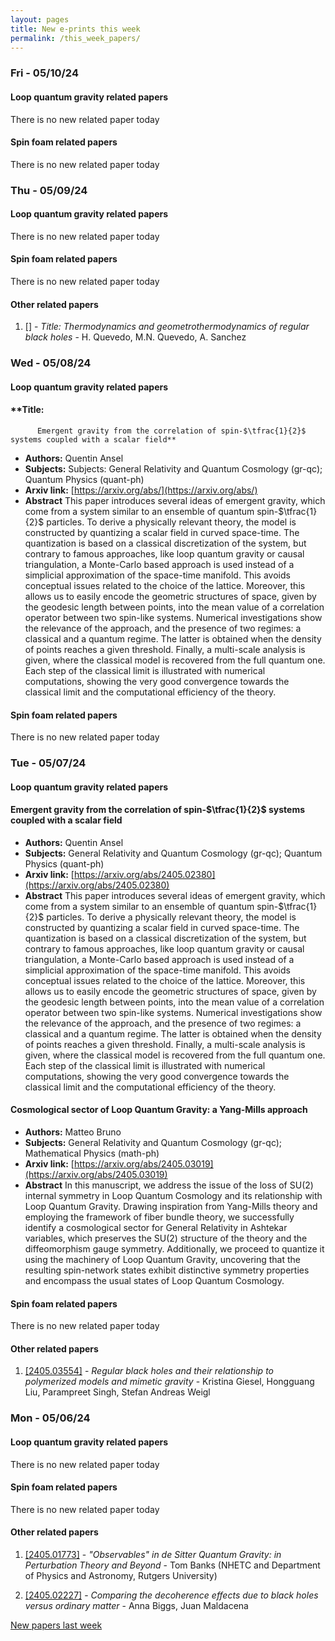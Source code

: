```yaml
---
layout: pages
title: New e-prints this week
permalink: /this_week_papers/
---
```




### Fri - 05/10/24

#### Loop quantum gravity related papers

There is no new related paper today 

#### Spin foam related papers

There is no new related paper today 

### Thu - 05/09/24

#### Loop quantum gravity related papers

There is no new related paper today 

#### Spin foam related papers

There is no new related paper today 



#### Other related papers

1. [[]](https://arxiv.org/abs/) - *Title:
          Thermodynamics and geometrothermodynamics of regular black holes* - H. Quevedo, M.N. Quevedo, A. Sanchez



### Wed - 05/08/24

#### Loop quantum gravity related papers

#### **Title:
          Emergent gravity from the correlation of spin-$\tfrac{1}{2}$ systems coupled with a scalar field**
 - **Authors:** Quentin Ansel
 - **Subjects:** Subjects:
General Relativity and Quantum Cosmology (gr-qc); Quantum Physics (quant-ph)
 - **Arxiv link:** [https://arxiv.org/abs/](https://arxiv.org/abs/)
 - **Abstract**
 This paper introduces several ideas of emergent gravity, which come from a system similar to an ensemble of quantum spin-$\tfrac{1}{2}$ particles. To derive a physically relevant theory, the model is constructed by quantizing a scalar field in curved space-time. The quantization is based on a classical discretization of the system, but contrary to famous approaches, like loop quantum gravity or causal triangulation, a Monte-Carlo based approach is used instead of a simplicial approximation of the space-time manifold. This avoids conceptual issues related to the choice of the lattice. Moreover, this allows us to easily encode the geometric structures of space, given by the geodesic length between points, into the mean value of a correlation operator between two spin-like systems. Numerical investigations show the relevance of the approach, and the presence of two regimes: a classical and a quantum regime. The latter is obtained when the density of points reaches a given threshold. Finally, a multi-scale analysis is given, where the classical model is recovered from the full quantum one. Each step of the classical limit is illustrated with numerical computations, showing the very good convergence towards the classical limit and the computational efficiency of the theory. 

#### Spin foam related papers

There is no new related paper today 

### Tue - 05/07/24

#### Loop quantum gravity related papers

#### **Emergent gravity from the correlation of spin-$\tfrac{1}{2}$ systems  coupled with a scalar field**
 - **Authors:** Quentin Ansel
 - **Subjects:** General Relativity and Quantum Cosmology (gr-qc); Quantum Physics (quant-ph)
 - **Arxiv link:** [https://arxiv.org/abs/2405.02380](https://arxiv.org/abs/2405.02380)
 - **Abstract**
 This paper introduces several ideas of emergent gravity, which come from a system similar to an ensemble of quantum spin-$\tfrac{1}{2}$ particles. To derive a physically relevant theory, the model is constructed by quantizing a scalar field in curved space-time. The quantization is based on a classical discretization of the system, but contrary to famous approaches, like loop quantum gravity or causal triangulation, a Monte-Carlo based approach is used instead of a simplicial approximation of the space-time manifold. This avoids conceptual issues related to the choice of the lattice. Moreover, this allows us to easily encode the geometric structures of space, given by the geodesic length between points, into the mean value of a correlation operator between two spin-like systems. Numerical investigations show the relevance of the approach, and the presence of two regimes: a classical and a quantum regime. The latter is obtained when the density of points reaches a given threshold. Finally, a multi-scale analysis is given, where the classical model is recovered from the full quantum one. Each step of the classical limit is illustrated with numerical computations, showing the very good convergence towards the classical limit and the computational efficiency of the theory. 

#### **Cosmological sector of Loop Quantum Gravity: a Yang-Mills approach**
 - **Authors:** Matteo Bruno
 - **Subjects:** General Relativity and Quantum Cosmology (gr-qc); Mathematical Physics (math-ph)
 - **Arxiv link:** [https://arxiv.org/abs/2405.03019](https://arxiv.org/abs/2405.03019)
 - **Abstract**
 In this manuscript, we address the issue of the loss of SU(2) internal symmetry in Loop Quantum Cosmology and its relationship with Loop Quantum Gravity. Drawing inspiration from Yang-Mills theory and employing the framework of fiber bundle theory, we successfully identify a cosmological sector for General Relativity in Ashtekar variables, which preserves the SU(2) structure of the theory and the diffeomorphism gauge symmetry. Additionally, we proceed to quantize it using the machinery of Loop Quantum Gravity, uncovering that the resulting spin-network states exhibit distinctive symmetry properties and encompass the usual states of Loop Quantum Cosmology. 

#### Spin foam related papers

There is no new related paper today 



#### Other related papers

1. [[2405.03554]](https://arxiv.org/abs/2405.03554) - *Regular black holes and their relationship to polymerized models and  mimetic gravity* - Kristina Giesel, Hongguang Liu, Parampreet Singh, Stefan Andreas Weigl



### Mon - 05/06/24

#### Loop quantum gravity related papers

There is no new related paper today 

#### Spin foam related papers

There is no new related paper today 



#### Other related papers

1. [[2405.01773]](https://arxiv.org/abs/2405.01773) - *"Observables" in de Sitter Quantum Gravity: in Perturbation Theory and  Beyond* - Tom Banks (NHETC and Department of Physics and Astronomy, Rutgers University)

1. [[2405.02227]](https://arxiv.org/abs/2405.02227) - *Comparing the decoherence effects due to black holes versus ordinary  matter* - Anna Biggs, Juan Maldacena






[New papers last week]({{site.url}}/archived/weekly/pre-prints/2024/05/06/archived_weekly_papers.html)